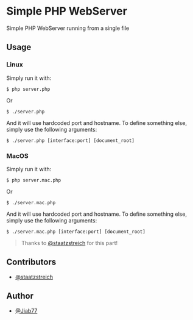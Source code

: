 # Simple PHP WebServer

Simple PHP WebServer running from a single file

## Usage

### Linux

Simply run it with:

```console
$ php server.php
```

Or

```console
$ ./server.php
```

And it will use hardcoded port and hostname. To define something else, simply use the following arguments:

```console
$ ./server.php [interface:port] [document_root]
```

### MacOS

Simply run it with:

```console
$ php server.mac.php
```

Or

```console
$ ./server.mac.php
```

And it will use hardcoded port and hostname. To define something else, simply use the following arguments:

```console
$ ./server.mac.php [interface:port] [document_root]
```

> Thanks to [@staatzstreich](https://github.com/staatzstreich) for this part!

## Contributors

* [@staatzstreich](https://github.com/staatzstreich)

## Author

* [@Jiab77](https://github.com/Jiab77)